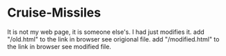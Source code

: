 # Cruise-Missiles
It is not my web page, it is someone else's.
I had just modifies it.
add "/old.html" to the link in browser see origional file.
add "/modified.html" to the link in browser see modified file.
